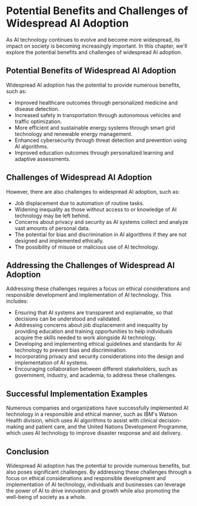 # Potential Benefits and Challenges of Widespread AI Adoption

As AI technology continues to evolve and become more widespread, its impact on society is becoming increasingly important. In this chapter, we'll explore the potential benefits and challenges of widespread AI adoption.

Potential Benefits of Widespread AI Adoption
--------------------------------------------

Widespread AI adoption has the potential to provide numerous benefits, such as:

* Improved healthcare outcomes through personalized medicine and disease detection.
* Increased safety in transportation through autonomous vehicles and traffic optimization.
* More efficient and sustainable energy systems through smart grid technology and renewable energy management.
* Enhanced cybersecurity through threat detection and prevention using AI algorithms.
* Improved education outcomes through personalized learning and adaptive assessments.

Challenges of Widespread AI Adoption
------------------------------------

However, there are also challenges to widespread AI adoption, such as:

* Job displacement due to automation of routine tasks.
* Widening inequality as those without access to or knowledge of AI technology may be left behind.
* Concerns about privacy and security as AI systems collect and analyze vast amounts of personal data.
* The potential for bias and discrimination in AI algorithms if they are not designed and implemented ethically.
* The possibility of misuse or malicious use of AI technology.

Addressing the Challenges of Widespread AI Adoption
---------------------------------------------------

Addressing these challenges requires a focus on ethical considerations and responsible development and implementation of AI technology. This includes:

* Ensuring that AI systems are transparent and explainable, so that decisions can be understood and validated.
* Addressing concerns about job displacement and inequality by providing education and training opportunities to help individuals acquire the skills needed to work alongside AI technology.
* Developing and implementing ethical guidelines and standards for AI technology to prevent bias and discrimination.
* Incorporating privacy and security considerations into the design and implementation of AI systems.
* Encouraging collaboration between different stakeholders, such as government, industry, and academia, to address these challenges.

Successful Implementation Examples
----------------------------------

Numerous companies and organizations have successfully implemented AI technology in a responsible and ethical manner, such as IBM's Watson Health division, which uses AI algorithms to assist with clinical decision-making and patient care, and the United Nations Development Programme, which uses AI technology to improve disaster response and aid delivery.

Conclusion
----------

Widespread AI adoption has the potential to provide numerous benefits, but also poses significant challenges. By addressing these challenges through a focus on ethical considerations and responsible development and implementation of AI technology, individuals and businesses can leverage the power of AI to drive innovation and growth while also promoting the well-being of society as a whole.
